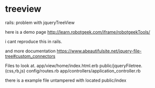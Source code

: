# treeview
rails: problem with jqueryTreeView

here is a demo page
http://learn.robotgeek.com/iframe/robotgeekTools/

i cant reproduce this in rails.

and more documentation
https://www.abeautifulsite.net/jquery-file-tree#custom_connectors


Files to look at.
app/view/home/index.html.erb
public/jqueryFiletree.(css,rb,js)
config/routes.rb
app/controllers/application_controller.rb

there is a example file untampered with located public/index
